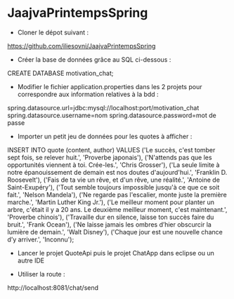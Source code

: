 # JaajvaPrintempsSpring

- Cloner le dépot suivant :

https://github.com/iliesovni/JaajvaPrintempsSpring

- Créer la base de données grâce au SQL ci-dessous :

CREATE DATABASE motivation_chat;

- Modifier le fichier application.properties dans les 2 projets pour correspondre aux information relatives à la bdd :

spring.datasource.url=jdbc:mysql://localhost:port/motivation_chat
spring.datasource.username=nom
spring.datasource.password=mot de passe

- Importer un petit jeu de données pour les quotes à afficher :

INSERT INTO quote (content, author) VALUES
('Le succès, c\'est tomber sept fois, se relever huit.', 'Proverbe japonais'),
('N\'attends pas que les opportunités viennent à toi. Crée-les.', 'Chris Grosser'),
('La seule limite à notre épanouissement de demain est nos doutes d\'aujourd\'hui.', 'Franklin D. Roosevelt'),
('Fais de ta vie un rêve, et d\'un rêve, une réalité.', 'Antoine de Saint-Exupéry'),
('Tout semble toujours impossible jusqu\'à ce que ce soit fait.', 'Nelson Mandela'),
('Ne regarde pas l\'escalier, monte juste la première marche.', 'Martin Luther King Jr.'),
('Le meilleur moment pour planter un arbre, c\'était il y a 20 ans. Le deuxième meilleur moment, c\'est maintenant.', 'Proverbe chinois'),
('Travaille dur en silence, laisse ton succès faire du bruit.', 'Frank Ocean'),
('Ne laisse jamais les ombres d’hier obscurcir la lumière de demain.', 'Walt Disney'),
('Chaque jour est une nouvelle chance d’y arriver.', 'Inconnu');

- Lancer le projet QuoteApi puis le projet ChatApp dans eclipse ou un autre IDE

- Utiliser la route :

http://localhost:8081/chat/send